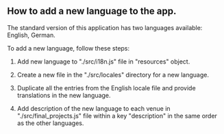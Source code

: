 ## How to add a new language to the app.

The standard version of this application has two languages available:
English,
German.

To add a new language, follow these steps:

1. Add new language to "./src/i18n.js" file in "resources" object.

2. Create a new file in the "./src/locales" directory for a new language.

3. Duplicate all the entries from the English locale file and provide translations in the new language.

4. Add description of the new language to each venue in "./src/final_projects.js" file within a key "description" in the same order as the other languages.